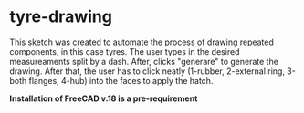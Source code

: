 # tyre-drawing
This sketch was created to automate the process of drawing repeated components, in this case tyres. The user types in the desired measureaments split by a dash. After, clicks "generare" to generate the drawing. After that, the user has to click neatly (1-rubber, 2-external ring, 3-both flanges, 4-hub) into the faces to apply the hatch.

<b>Installation of FreeCAD v.18 is a pre-requirement<b>
